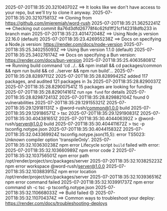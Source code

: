 2025-07-20T18:35:20.321040702Z ==> It looks like we don't have access to your repo, but we'll try to clone it anyway.
2025-07-20T18:35:20.321075813Z ==> Cloning from https://github.com/imjeremiah/word-rush
2025-07-20T18:35:21.36252241Z ==> Checking out commit 8a76d3dfd26778f4c62fd1ff21cf142318dfb233 in branch main
2025-07-20T18:35:23.401472048Z ==> Using Node.js version 22.16.0 (default)
2025-07-20T18:35:23.426955238Z ==> Docs on specifying a Node.js version: https://render.com/docs/node-version
2025-07-20T18:35:25.340255093Z ==> Using Bun version 1.1.0 (default)
2025-07-20T18:35:25.340276174Z ==> Docs on specifying a Bun version: https://render.com/docs/bun-version
2025-07-20T18:35:25.406358081Z ==> Running build command 'cd ../.. && npm install && cd packages/common && npm run build && cd ../server && npm run build'...
2025-07-20T18:35:28.82897112Z 
2025-07-20T18:35:28.82899425Z added 117 packages, and audited 121 packages in 3s
2025-07-20T18:35:28.8290037Z 
2025-07-20T18:35:28.829007541Z 15 packages are looking for funding
2025-07-20T18:35:28.829014161Z   run `npm fund` for details
2025-07-20T18:35:28.829872413Z 
2025-07-20T18:35:28.829882104Z found 0 vulnerabilities
2025-07-20T18:35:29.129155321Z 
2025-07-20T18:35:29.129181131Z > @word-rush/common@1.0.0 build
2025-07-20T18:35:29.129186571Z > tsc
2025-07-20T18:35:29.129190831Z 
2025-07-20T18:35:30.404381651Z 
2025-07-20T18:35:30.404406392Z > @word-rush/server@1.0.0 build
2025-07-20T18:35:30.404411672Z > tsc -p tsconfig.notype.json
2025-07-20T18:35:30.404415832Z 
2025-07-20T18:35:32.043369924Z tsconfig.notype.json(15,5): error TS5023: Unknown compiler option 'transpileOnly'.
2025-07-20T18:35:32.103630238Z npm error Lifecycle script `build` failed with error:
2025-07-20T18:35:32.103660989Z npm error code 2
2025-07-20T18:35:32.103756501Z npm error path /opt/render/project/src/packages/server
2025-07-20T18:35:32.103825223Z npm error workspace @word-rush/server@1.0.0
2025-07-20T18:35:32.103883915Z npm error location /opt/render/project/src/packages/server
2025-07-20T18:35:32.103936516Z npm error command failed
2025-07-20T18:35:32.103991737Z npm error command sh -c tsc -p tsconfig.notype.json
2025-07-20T18:35:32.110668033Z ==> Build failed 😞
2025-07-20T18:35:32.110704374Z ==> Common ways to troubleshoot your deploy: https://render.com/docs/troubleshooting-deploys